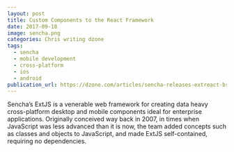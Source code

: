 ```yaml
---
layout: post
title: Custom Components to the React Framework
date: 2017-09-18
image: sencha.png
categories: Chris writing dzone
tags:
  - sencha
  - mobile development
  - cross-platform
  - ios
  - android
publication_url: https://dzone.com/articles/sencha-releases-extreact-bringing-their-custom-com
---
```


Sencha’s ExtJS is a venerable web framework for creating data heavy cross-platform desktop and mobile components ideal for enterprise applications. Originally conceived way back in 2007, in times when JavaScript was less advanced than it is now, the team added concepts such as classes and objects to JavaScript, and made ExtJS self-contained, requiring no dependencies.
